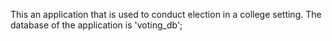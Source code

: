 This an application that is used to conduct election in a college setting. The database of the application is 'voting_db';